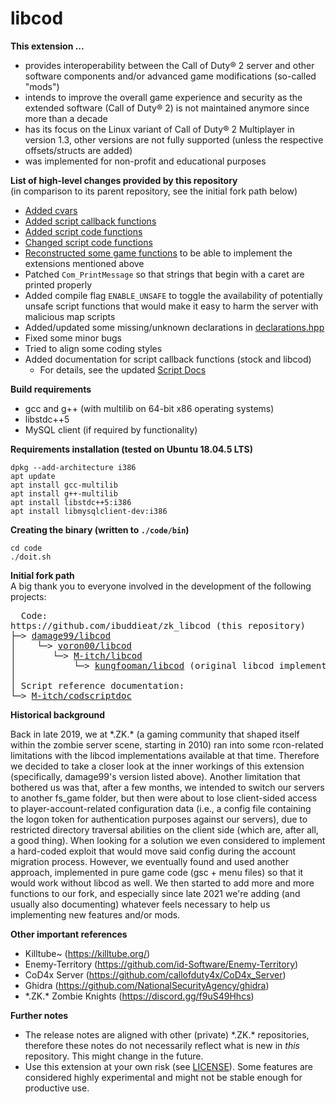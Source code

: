 # libcod

**This extension ...**
- provides interoperability between the Call of Duty&reg; 2 server and other software components and/or advanced game modifications (so-called "mods")
- intends to improve the overall game experience and security as the extended software (Call of Duty&reg; 2) is not maintained anymore since more than a decade
- has its focus on the Linux variant of Call of Duty&reg; 2 Multiplayer in version 1.3, other versions are not fully supported (unless the respective offsets/structs are added)
- was implemented for non-profit and educational purposes

**List of high-level changes provided by this repository**
<br>(in comparison to its parent repository, see the initial fork path below)
- [Added cvars](doc/added_cvars.md)
- [Added script callback functions](doc/added_script_callback_functions.md)
- [Added script code functions](doc/added_script_functions.md)
- [Changed script code functions](doc/changed_script_functions.md)
- [Reconstructed some game functions](doc/reconstructed_functions.md) to be able to implement the extensions mentioned above
- Patched `Com_PrintMessage` so that strings that begin with a caret are printed properly
- Added compile flag `ENABLE_UNSAFE` to toggle the availability of potentially unsafe script functions that would make it easy to harm the server with malicious map scripts
- Added/updated some missing/unknown declarations in [declarations.hpp](code/declarations.hpp)
- Fixed some minor bugs
- Tried to align some coding styles
- Added documentation for script callback functions (stock and libcod)
  + For details, see the updated [Script Docs](https://www.ibuddie.at/libcod/index.html)

**Build requirements**
- gcc and g++ (with multilib on 64-bit x86 operating systems)
- libstdc++5
- MySQL client (if required by functionality)

**Requirements installation (tested on Ubuntu 18.04.5 LTS)**
```
dpkg --add-architecture i386
apt update
apt install gcc-multilib
apt install g++-multilib
apt install libstdc++5:i386
apt install libmysqlclient-dev:i386
```

**Creating the binary (written to `./code/bin`)**
```
cd code
./doit.sh
```

**Initial fork path**
<br>A big thank you to everyone involved in the development of the following projects:
<pre>
  Code:
https://github.com/ibuddieat/zk_libcod (this repository)
├─> <a href="https://github.com/damage99/libcod/tree/d60a4b6ce9ba7225d2a84fe68b233cd3f6aae001">damage99/libcod</a>
│    └─> <a href="https://github.com/voron00/libcod">voron00/libcod</a>
│       └─> <a href="https://github.com/M-itch/libcod">M-itch/libcod</a>
│           └─> <a href="https://github.com/kungfooman/libcod">kungfooman/libcod</a> (original libcod implementation)
│
│ Script reference documentation:
└─> <a href="https://github.com/M-itch/codscriptdoc/tree/7438b23a810b905d2c0f2c8d79cbb1d7948b0482">M-itch/codscriptdoc</a>
</pre>

**Historical background**

Back in late 2019, we at \*.ZK.\* (a gaming community that shaped itself within the zombie server scene, starting in 2010) ran into some rcon-related limitations with the libcod implementations available at that time. Therefore we decided to take a closer look at the inner workings of this extension (specifically, damage99's version listed above).
Another limitation that bothered us was that, after a few months, we intended to switch our servers to another fs_game folder, but then were about to lose client-sided access to player-account-related configuration data (i.e., a config file containing the logon token for authentication purposes against our servers), due to restricted directory traversal abilities on the client side (which are, after all, a good thing). When looking for a solution we even considered to implement a hard-coded exploit that would move said config during the account migration process. However, we eventually found and used another approach, implemented in pure game code (gsc + menu files) so that it would work without libcod as well.
We then started to add more and more functions to our fork, and especially since late 2021 we're adding (and usually also documenting) whatever feels necessary to help us implementing new features and/or mods.

**Other important references**
- Killtube~ (https://killtube.org/)
- Enemy-Territory (https://github.com/id-Software/Enemy-Territory)
- CoD4x Server (https://github.com/callofduty4x/CoD4x_Server)
- Ghidra (https://github.com/NationalSecurityAgency/ghidra)
- \*.ZK.\* Zombie Knights (https://discord.gg/f9uS49Hhcs)

**Further notes**
- The release notes are aligned with other (private) \*.ZK.\* repositories, therefore these notes do not necessarily reflect what is new in *this* repository. This might change in the future.
- Use this extension at your own risk (see [LICENSE](LICENSE.md)). Some features are considered highly experimental and might not be stable enough for productive use.
